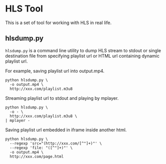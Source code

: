 HLS Tool
========

This is a set of tool for working with HLS in real life.

hlsdump.py
----------

`hlsdump.py` is a command line utility to dump HLS stream to stdout or
single destination file from specifying playlist url or HTML url
containing dynamic playlist url.

For example, saving playlist url into output.mp4.

```
python hlsdump.py \
  -o output.mp4 \
  http://xxx.com/playlist.m3u8
```

Streaming playlist url to stdout and playing by mplayer.

```
python hlsdump.py \
  -o - \
  http://xxx.com/playlist.m3u8 \
| mplayer -
```

Saving playlist url embedded in iframe inside another html.

```
python hlsdump.py \
  --regexp 'src="(http://xxx.com/[^"]+)"' \
  --regexp 'file: "([^"]+)"' \
  -o output.mp4 \
  http://xxx.com/page.html
```
